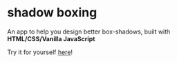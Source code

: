 # shadow boxing

An app to help you design better box-shadows, built with **HTML/CSS/Vanilla JavaScript**

Try it for yourself [here](https://bhgordon.github.io/shadow-boxing/)!
